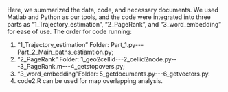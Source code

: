 Here, we summarized the data, code, and necessary documents. We used Matlab and Python as our tools, and the code were integrated into three parts as “1_Trajectory_estimation”, “2_PageRank”, and “3_word_embedding” for ease of use. 
The order for code running:
1. “1_Trajectory_estimation” Folder: Part_1.py---Part_2_Main_paths_estiamtion.py;
2. “2_PageRank” Folder: 1_geo2cellid---2_cellid2node.py---3_PageRank.m---4_getstopovers.py;
3. “3_word_embedding”Folder: 5_getdocuments.py---6_getvectors.py.
4. code2.R can be used for map overlapping analysis.
